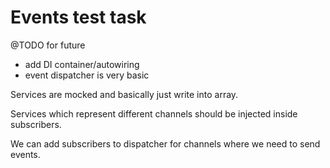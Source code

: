 # Events test task

@TODO for future
- add DI container/autowiring
- event dispatcher is very basic

Services are mocked and basically just write into array.

Services which represent different channels should be injected inside subscribers.

We can add subscribers to dispatcher for channels where we need to send events.

